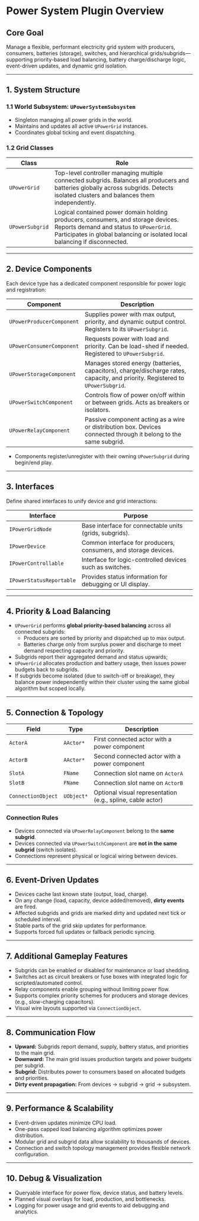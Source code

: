 # Power System Plugin Overview

## Core Goal  
Manage a flexible, performant electricity grid system with producers, consumers, batteries (storage), switches, and hierarchical grids/subgrids—supporting priority-based load balancing, battery charge/discharge logic, event-driven updates, and dynamic grid isolation.

---

## 1. System Structure

### 1.1 World Subsystem: `UPowerSystemSubsystem`  
- Singleton managing all power grids in the world.  
- Maintains and updates all active `UPowerGrid` instances.  
- Coordinates global ticking and event dispatching.

### 1.2 Grid Classes

| Class           | Role                                                              |
|-----------------|-------------------------------------------------------------------|
| `UPowerGrid`    | Top-level controller managing multiple connected subgrids. Balances all producers and batteries globally across subgrids. Detects isolated clusters and balances them independently. |
| `UPowerSubgrid` | Logical contained power domain holding producers, consumers, and storage devices. Reports demand and status to `UPowerGrid`. Participates in global balancing or isolated local balancing if disconnected. |

---

## 2. Device Components

Each device type has a dedicated component responsible for power logic and registration:

| Component                  | Description                                                     |
|----------------------------|-----------------------------------------------------------------|
| `UPowerProducerComponent`  | Supplies power with max output, priority, and dynamic output control. Registers to its `UPowerSubgrid`. |
| `UPowerConsumerComponent`  | Requests power with load and priority. Can be load-shed if needed. Registered to `UPowerSubgrid`. |
| `UPowerStorageComponent`   | Manages stored energy (batteries, capacitors), charge/discharge rates, capacity, and priority. Registered to `UPowerSubgrid`. |
| `UPowerSwitchComponent`    | Controls flow of power on/off within or between grids. Acts as breakers or isolators. |
| `UPowerRelayComponent`     | Passive component acting as a wire or distribution box. Devices connected through it belong to the same subgrid. |

- Components register/unregister with their owning `UPowerSubgrid` during begin/end play.

---

## 3. Interfaces

Define shared interfaces to unify device and grid interactions:

| Interface                  | Purpose                                                        |
|----------------------------|----------------------------------------------------------------|
| `IPowerGridNode`           | Base interface for connectable units (grids, subgrids).        |
| `IPowerDevice`             | Common interface for producers, consumers, and storage devices.|
| `IPowerControllable`       | Interface for logic-controlled devices such as switches.       |
| `IPowerStatusReportable`   | Provides status information for debugging or UI display.       |

---

## 4. Priority & Load Balancing

- `UPowerGrid` performs **global priority-based balancing** across all connected subgrids:  
  - Producers are sorted by priority and dispatched up to max output.  
  - Batteries charge only from surplus power and discharge to meet demand respecting capacity and priority.  
- Subgrids report their aggregated demand and status upwards;  
- `UPowerGrid` allocates production and battery usage, then issues power budgets back to subgrids.  
- If subgrids become isolated (due to switch-off or breakage), they balance power independently within their cluster using the same global algorithm but scoped locally.

---

## 5. Connection & Topology

| Field            | Type            | Description                                     |
|------------------|-----------------|------------------------------------------------|
| `ActorA`         | `AActor*`       | First connected actor with a power component   |
| `ActorB`         | `AActor*`       | Second connected actor with a power component  |
| `SlotA`          | `FName`         | Connection slot name on `ActorA`                |
| `SlotB`          | `FName`         | Connection slot name on `ActorB`                |
| `ConnectionObject` | `UObject*`     | Optional visual representation (e.g., spline, cable actor) |

### Connection Rules

- Devices connected via `UPowerRelayComponent` belong to the **same subgrid**.  
- Devices connected via `UPowerSwitchComponent` are **not in the same subgrid** (switch isolates).  
- Connections represent physical or logical wiring between devices.

---

## 6. Event-Driven Updates

- Devices cache last known state (output, load, charge).  
- On any change (load, capacity, device added/removed), **dirty events** are fired.  
- Affected subgrids and grids are marked dirty and updated next tick or scheduled interval.  
- Stable parts of the grid skip updates for performance.  
- Supports forced full updates or fallback periodic syncing.

---

## 7. Additional Gameplay Features

- Subgrids can be enabled or disabled for maintenance or load shedding.  
- Switches act as circuit breakers or fuse boxes with integrated logic for scripted/automated control.  
- Relay components enable grouping without limiting power flow.  
- Supports complex priority schemes for producers and storage devices (e.g., slow-charging capacitors).  
- Visual wire layouts supported via `ConnectionObject`.

---

## 8. Communication Flow

- **Upward:** Subgrids report demand, supply, battery status, and priorities to the main grid.  
- **Downward:** The main grid issues production targets and power budgets per subgrid.  
- **Subgrid:** Distributes power to consumers based on allocated budgets and priorities.  
- **Dirty event propagation:** From devices → subgrid → grid → subsystem.

---

## 9. Performance & Scalability

- Event-driven updates minimize CPU load.  
- One-pass capped load balancing algorithm optimizes power distribution.  
- Modular grid and subgrid data allow scalability to thousands of devices.  
- Connection and switch topology management provides flexible network configuration.

---

## 10. Debug & Visualization

- Queryable interface for power flow, device status, and battery levels.  
- Planned visual overlays for load, production, and bottlenecks.  
- Logging for power usage and grid events to aid debugging and analytics.
